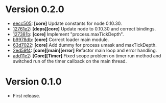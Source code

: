 # Version 0.2.0
* [eecc505](https://github.com/killmag10/nodeschnaps/commit/eecc505ad900811747e1ade467785c2eb04a00af): **[core]** Update constants for node 0.10.30.
* [12761e2](https://github.com/killmag10/nodeschnaps/commit/12761e2dedbcbcd4e06fc0b4b5d026219f8b4a4d): **[deps][core]** Update node to 0.10.30 and correct bindings.
* [127381b](https://github.com/killmag10/nodeschnaps/commit/127381bbf70f45765be7b6936676d351d1cacb28): **[core]** Implement "process.maxTickDepth".
* [b9978db](https://github.com/killmag10/nodeschnaps/commit/b9978dbfcb0a36174f7c548837de06f05ea90325): **[core]** Correct loader main module.
* [63d7022](https://github.com/killmag10/nodeschnaps/commit/63d70221c8be1d8bd895a9a44d90128989702371): **[core]** Add dummy for process umask and maxTickDepth.
* [2ed59f4](https://github.com/killmag10/nodeschnaps/commit/2ed59f43c985c72c13bdab757c6fdc7cab95e3a6): **[core][main][error]** Refactor main loop and error handling.
* [add11e2](https://github.com/killmag10/nodeschnaps/commit/add11e242fad6c5b48160905d650e7b5263a0c25): **[Core][Timer]** Fixed scope problem on timer run method and switched run of the timer callback on the main thread.

# Version 0.1.0
* First release.
